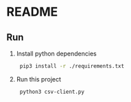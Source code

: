 # README

## Run

1. Install python dependencies
   ```sh
    pip3 install -r ./requirements.txt
   ```

2. Run this project
   ```sh
    python3 csv-client.py
   ```